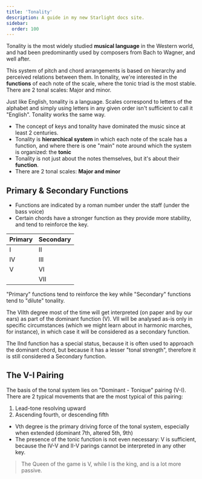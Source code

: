 ```yaml
---
title: 'Tonality'
description: A guide in my new Starlight docs site.
sidebar:
  order: 100
---
```

Tonality is the most widely studied **musical language** in the Western world, and had been predominantly used by composers from Bach to Wagner, and well after.

This system of pitch and chord arrangements is based on hierarchy and perceived relations between them.  In tonality, we're interested in the **functions** of each note of the scale, where the tonic triad is the most stable. There are 2 tonal scales: Major and minor.

Just like English, tonality is a language. Scales correspond to letters of the alphabet and simply using letters in any given order isn't sufficient to call it "English". Tonality works the same way.

- The concept of keys and tonality have dominated the music since at least 2 centuries.
- Tonality is **hierarchical system** in which each note of the scale has a function, and where there is one "main" note around which the system is organized: the **tonic**
- Tonality is not just about the notes themselves, but it's about their **function**.
- There are 2 tonal scales: **Major and minor**

## Primary & Secondary Functions

- Functions are indicated by a roman number under the staff (under the bass voice)
- Certain chords have a stronger function as they provide more stability, and tend to reinforce the key.

| Primary | Secondary |
| ------- | --------- |
| I       | II        |
| IV      | III       |
| V       | VI        |
|         | VII       |

"Primary" functions tend to reinforce the key while "Secondary" functions tend to "dilute" tonality.

The VIIth degree most of the time will get interpreted (on paper and by our ears) as part of the dominant function (V).  VII will be analysed as-is only in specific circumstances (which we might learn about in harmonic marches, for instance), in which case it will be considered as a secondary function.

The IInd function has a special status, because it is often used to approach the dominant chord, but because it has a lesser "tonal strength", therefore it is still considered a Secondary function.

## The V-I Pairing

The basis of the tonal system lies on "Dominant - Tonique" pairing (V-I). There are 2 typical movements that are the most typical of this pairing:

1. Lead-tone resolving upward
2. Ascending fourth, or descending fifth

- Vth degree is the primary driving force of the tonal system, especially when extended (dominant 7th, altered 5th, 9th)
- The presence of the tonic function is not even necessary: V is sufficient, because the IV-V and II-V parings cannot be interpreted in any other key.

> The Queen of the game is V, while I is the king, and is a lot more passive.
